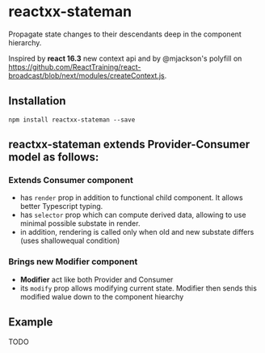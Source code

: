 # reactxx-stateman

Propagate state changes to their descendants deep in the component hierarchy.

Inspired by **react 16.3** new context api and by @mjackson's polyfill on https://github.com/ReactTraining/react-broadcast/blob/next/modules/createContext.js. 

## Installation

```npm install reactxx-stateman --save```

## **reactxx-stateman** extends Provider-Consumer model as follows:

### Extends **Consumer** component
- has ```render``` prop in addition to functional child component. It allows better Typescript typing.
- has ```selector``` prop which can compute derived data, allowing to use minimal possible substate in render.
- in addition, rendering is called only when old and new substate differs (uses shallowequal condition)

### Brings new Modifier component
- **Modifier** act like both Provider and Consumer
- its ```modify``` prop allows modifying current state. Modifier then sends this modified  walue down to the component hiearchy

## Example

TODO 
